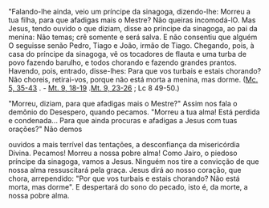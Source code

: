 
"Falando-lhe ainda, veio um príncipe da sinagoga, dizendo-lhe: Morreu a tua filha, para que afadigas mais o Mestre? Não queiras incomodá-lO. Mas Jesus, tendo ouvido o que diziam, disse ao príncipe da sinagoga, ao pai da menina: Não temas; crê somente e será salva. E não consentiu que alguém O seguisse senão Pedro, Tiago e João, irmão de Tiago. Chegando, pois, à casa do príncipe da sinagoga, vê os tocadores de flauta e uma turba de povo fazendo barulho, e todos chorando e fazendo grandes prantos. Havendo, pois, entrado, disse-lhes: Para que vos turbais e estais chorando? Não choreis, retirai-vos, porque não está morta a menina, mas dorme. ([Mc. 5, 35-43](https://vulgata.online/bible/Mc.5?ed=MS&vfn=MS.Mc.5.35-43:vs) . - [Mt. 9, 18-19](https://vulgata.online/bible/Mt.9?ed=MS&vfn=MS.Mt.9.18-19:vs) .[Mt. 9, 23-26](https://vulgata.online/bible/Mt.9?ed=MS&vfn=MS.Mt.9.23-26:vs) ; Lc 8 49-50.)

"Morreu, diziam, para que afadigas mais o Mestre?" Assim nos fala o demônio do Desespero, quando pecamos. "Morreu a tua alma! Está perdida e condenada\... Para que ainda procuras e afadigas a Jesus com tuas orações?" Não demos

ouvidos a mais terrível das tentações, a desconfiança da misericórdia Divina. Pecamos! Morreu a nossa pobre alma! Como Jairo, o piedoso príncipe da sinagoga, vamos a Jesus. Ninguém nos tire a convicção de que nossa alma ressuscitará pela graça. Jesus dirá ao nosso coração, que chora, arrependido: "Por que vos turbais e estais chorando? Não está morta, mas dorme". E despertará do sono do pecado, isto é, da morte, a nossa pobre alma.

